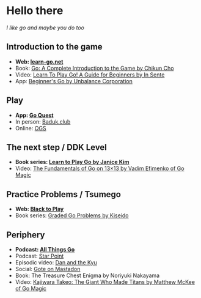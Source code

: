 # Hello there

*I like go and maybe you do too*

## Introduction to the game

- **Web: [learn-go.net](https://www.learn-go.net/)**
- Book: [Go: A Complete Introduction to the Game by Chikun Cho](https://www.biblio.com/9784906574506)
- Video: [Learn To Play Go! A Guide for Beginners by In Sente](https://www.youtube.com/watch?v=xMshtO8h7RU)
- App: [Beginner's Go by Unbalance Corporation](http://itunes.apple.com/us/app/id381699789?mt=8)

## Play

- **App: [Go Quest](https://apps.apple.com/us/app/goquest/id834841918)**
- In person: [Baduk.club](https://baduk.club/welcome)
- Online: [OGS](https://online-go.com/)

## The next step / DDK Level

- **Book series: [Learn to Play Go by Janice Kim](https://www.biblio.com/9781453632895)**
- Video: [The Fundamentals of Go on 13×13 by Vadim Efimenko of Go Magic](https://gomagic.org/courses/the-fundamentals-of-go-on-13x13/)

## Practice Problems / Tsumego

- **Web: [Black to Play](https://blacktoplay.com/)**
- Book series: [Graded Go Problems by Kiseido](https://www.biblio.com/book/graded-go-problems-beginners-introductory-problems/d/1518181143)

## Periphery

- **Podcast: [All Things Go](https://allthingsgogame.alitu.com/)**
- Podcast: [Star Point](https://starpointbaduk.com/)
- Episodic video: [Dan and the Kyu](https://www.youtube.com/@DanandtheKyu)
- Social: [Gote on Mastadon](https://social.seattle.wa.us/home)
- Book: The Treasure Chest Enigma by Noriyuki Nakayama
- Video: [Kajiwara Takeo: The Giant Who Made Titans by Matthew McKee of Go Magic](https://gomagic.org/courses/kajiwara-takeo/)

